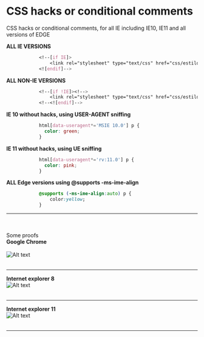 # CSS hacks or conditional comments
CSS hacks or conditional comments, for all IE including IE10, IE11 and all versions of EDGE

<strong>ALL IE VERSIONS</strong>
```css
			<!--[if IE]>
				<link rel="stylesheet" type="text/css" href="css/estilos2.css" />
			<![endif]-->
```
<strong>ALL NON-IE VERSIONS</strong>
```css
			<!--[if !IE]><!-->
				<link rel="stylesheet" type="text/css" href="css/estilos1.css" />
			<!--<![endif]-->
```		
<strong>IE 10 without hacks, using USER-AGENT sniffing</strong>
```css
			html[data-useragent*='MSIE 10.0'] p {
			  color: green;
			}
```			
<strong>IE 11 without hacks, using UE sniffing</strong>
```css
			html[data-useragent*='rv:11.0'] p {
			  color: pink;
			}
```
<strong>ALL Edge versions using @supports -ms-ime-align </strong>
```css
			@supports (-ms-ime-align:auto) p {
				color:yellow; 
			}
```
<hr/>
				
<br/><br/>
Some proofs
<br/><strong>Google Chrome</strong><br/> <br/>![Alt text](https://user-images.githubusercontent.com/14861253/27251224-03e6e2ea-5343-11e7-9b76-1f6a06bb5763.png)<br/><br/><hr/>

<strong>Internet explorer 8 </strong><br/>![Alt text](https://user-images.githubusercontent.com/14861253/27251226-0b15f09c-5343-11e7-8c60-20329ab2beba.png)<br/><br/><hr/>

<strong>Internet explorer 11</strong><br/>![Alt text](https://user-images.githubusercontent.com/14861253/27251228-10b8acb0-5343-11e7-8ceb-a62d98fcc75d.png)<br/><br/><hr/>
